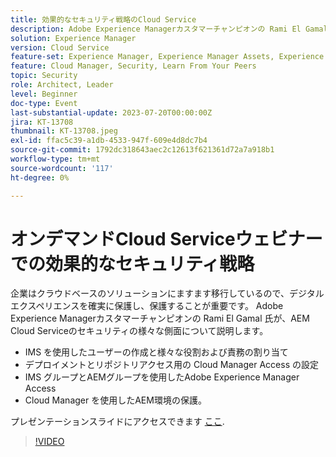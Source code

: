 ```yaml
---
title: 効果的なセキュリティ戦略のCloud Service
description: Adobe Experience Managerカスタマーチャンピオンの Rami El Gamal 氏が、AEM Cloud Serviceのセキュリティの様々な側面について話し合う際に参加します。
solution: Experience Manager
version: Cloud Service
feature-set: Experience Manager, Experience Manager Assets, Experience Manager Sites
feature: Cloud Manager, Security, Learn From Your Peers
topic: Security
role: Architect, Leader
level: Beginner
doc-type: Event
last-substantial-update: 2023-07-20T00:00:00Z
jira: KT-13708
thumbnail: KT-13708.jpeg
exl-id: ffac5c39-a1db-4533-947f-609e4d8dc7b4
source-git-commit: 1792dc318643aec2c12613f621361d72a7a918b1
workflow-type: tm+mt
source-wordcount: '117'
ht-degree: 0%

---
```


# オンデマンドCloud Serviceウェビナーでの効果的なセキュリティ戦略

企業はクラウドベースのソリューションにますます移行しているので、デジタルエクスペリエンスを確実に保護し、保護することが重要です。 Adobe Experience Managerカスタマーチャンピオンの Rami El Gamal 氏が、AEM Cloud Serviceのセキュリティの様々な側面について説明します。

* IMS を使用したユーザーの作成と様々な役割および責務の割り当て
* デプロイメントとリポジトリアクセス用の Cloud Manager Access の設定
* IMS グループとAEMグループを使用したAdobe Experience Manager Access
* Cloud Manager を使用したAEM環境の保護。

プレゼンテーションスライドにアクセスできます [ここ](../../assets/experience-manager/july2023/effective-security-strategies-in-cloud-service/AEM-CloudManager-Security_Webinar_July_18.pdf).

>[!VIDEO](https://video.tv.adobe.com/v/3421772/?learn=on)
